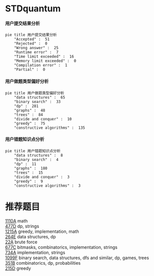 # STDquantum

<!-- tabs:start -->



#### **用户提交结果分析**

```mermaid
pie title 用户提交结果分析
    "Accepted" :  51
    "Rejected" :  0
    "Wrong answer" :  25
    "Runtime error" :  7
    "Time limit exceeded" :  16
    "Memory limit exceeded" :  0
    "Compilation error" :  1
    "Partial" :  0
```

#### **用户做题类型偏好分析**

```mermaid
pie title 用户做题类型偏好分析
    "data structures" :  65
    "binary search" :  33
    "dp" :  281
    "graphs" :  48
    "trees" :  84
    "divide and conquer" :  10
    "greedy" :  75
    "constructive algorithms" :  135
```
#### **用户错题知识点分析**

```mermaid
pie title 用户错题知识点分析
    "data structures" :  8
    "binary search" :  4
    "dp" :  11
    "graphs" :  180
    "trees" :  15
    "divide and conquer" :  3
    "greedy" :  9
    "constructive algorithms" :  3
```



<!-- tabs:end -->
# 推荐题目
[1110A](https://codeforces.com/contest/1110/problem/A)		math		  
[477D](https://codeforces.com/contest/477/problem/D)		dp,
                        strings		  
[1215A](https://codeforces.com/contest/1215/problem/A)		greedy,
                        implementation,
                        math		  
[264E](https://codeforces.com/contest/264/problem/E)		data structures,
                        dp		  
[22A](https://codeforces.com/contest/22/problem/A)		brute force		  
[677C](https://codeforces.com/contest/677/problem/C)		bitmasks,
                        combinatorics,
                        implementation,
                        strings		  
[734A](https://codeforces.com/contest/734/problem/A)		implementation,
                        strings		  
[1099F](https://codeforces.com/contest/1099/problem/F)		binary search,
                        data structures,
                        dfs and similar,
                        dp,
                        games,
                        trees		  
[351B](https://codeforces.com/contest/351/problem/B)		combinatorics,
                        dp,
                        probabilities		  
[215D](https://codeforces.com/contest/215/problem/D)		greedy		  
